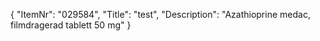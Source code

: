 {
  "ItemNr": "029584",
  "Title": "test",
  "Description": "Azathioprine medac, filmdragerad tablett 50 mg"
}